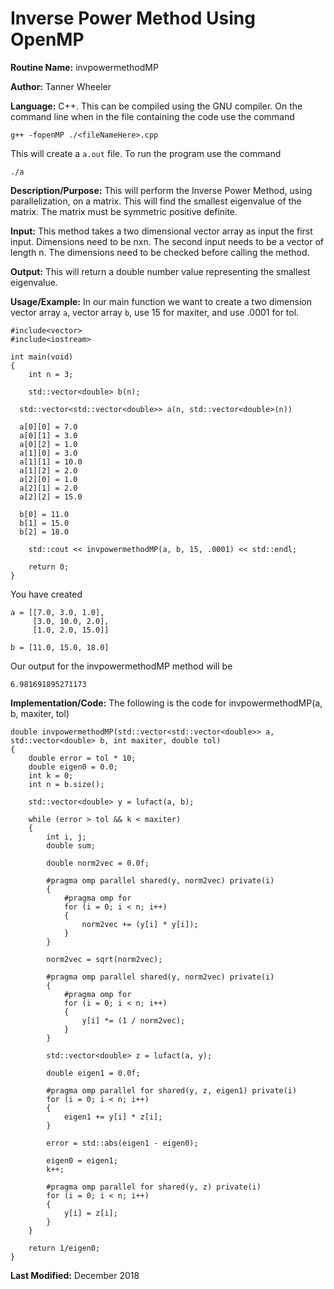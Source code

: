 # Inverse Power Method Using OpenMP

**Routine Name:** invpowermethodMP

**Author:** Tanner Wheeler

**Language:** C++.  This can be compiled using the GNU compiler.  On the command line when in the file containing the code use the command
```
g++ -fopenMP ./<fileNameHere>.cpp 
```
This will create a `a.out` file.  To run the program use the command
```
./a
```

**Description/Purpose:** This will perform the Inverse Power Method, using parallelization, on a matrix.  This will find the smallest eigenvalue of the matrix.  The matrix must be symmetric positive definite.

**Input:** This method takes a two dimensional vector array as input the first input.  Dimensions need to be nxn.  The second input needs to be a vector of length n. The dimensions need to be checked before calling the method.

**Output:** This will return a double number value representing the smallest eigenvalue.

**Usage/Example:**
In our main function we want to create a two dimension vector array `a`, vector array `b`, use 15 for maxiter, and use .0001 for tol.

```
#include<vector>
#include<iostream>

int main(void)
{
	int n = 3;

	std::vector<double> b(n);

  std::vector<std::vector<double>> a(n, std::vector<double>(n))

  a[0][0] = 7.0
  a[0][1] = 3.0
  a[0][2] = 1.0
  a[1][0] = 3.0
  a[1][1] = 10.0
  a[1][2] = 2.0
  a[2][0] = 1.0
  a[2][1] = 2.0
  a[2][2] = 15.0

  b[0] = 11.0
  b[1] = 15.0
  b[2] = 18.0

	std::cout << invpowermethodMP(a, b, 15, .0001) << std::endl;

	return 0;
}  
```
You have created 
```
a = [[7.0, 3.0, 1.0],
     [3.0, 10.0, 2.0],
     [1.0, 2.0, 15.0]]
     
b = [11.0, 15.0, 18.0]
```
Our output for the invpowermethodMP method will be
```
6.981691895271173
```


**Implementation/Code:** The following is the code for invpowermethodMP(a, b, maxiter, tol)
```
double invpowermethodMP(std::vector<std::vector<double>> a, std::vector<double> b, int maxiter, double tol)
{
	double error = tol * 10;
	double eigen0 = 0.0;
	int k = 0;
	int n = b.size();

	std::vector<double> y = lufact(a, b);

	while (error > tol && k < maxiter)
	{
		int i, j;
		double sum;
		
		double norm2vec = 0.0f;

		#pragma omp parallel shared(y, norm2vec) private(i)
		{
			#pragma omp for
			for (i = 0; i < n; i++)
			{
				norm2vec += (y[i] * y[i]);
			}
		}

		norm2vec = sqrt(norm2vec);

		#pragma omp parallel shared(y, norm2vec) private(i)
		{
			#pragma omp for
			for (i = 0; i < n; i++)
			{
				y[i] *= (1 / norm2vec);
			}
		}

		std::vector<double> z = lufact(a, y);

		double eigen1 = 0.0f;

		#pragma omp parallel for shared(y, z, eigen1) private(i)
		for (i = 0; i < n; i++)
		{
			eigen1 += y[i] * z[i];
		}

		error = std::abs(eigen1 - eigen0);

		eigen0 = eigen1;
		k++;

		#pragma omp parallel for shared(y, z) private(i)
		for (i = 0; i < n; i++)
		{
			y[i] = z[i];
		}
	}

	return 1/eigen0;
}
```

**Last Modified:** December 2018
